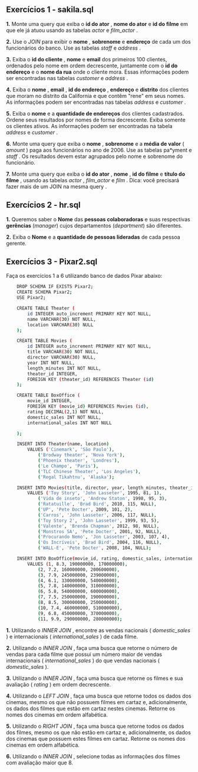 ## Exercícios 1 - sakila.sql

**1.** Monte uma query que exiba o **id do ator** , **nome do ator** e **id do filme** em que ele já atuou usando as tabelas *actor* e *film_actor* .

**2.** Use o *JOIN* para exibir o **nome** , **sobrenome** e **endereço** de cada um dos funcionários do banco. Use as tabelas *staff* e *address* .

**3.** Exiba o **id do cliente** , **nome** e **email** dos primeiros 100 clientes, ordenados pelo nome em ordem decrescente, juntamente com o **id do endereço** e o ****nome da rua**** onde o cliente mora. Essas informações podem ser encontradas nas tabelas *customer* e *address* .

**4.** Exiba o **nome** , **email** , **id do endereço** , **endereço** e **distrito** dos clientes que moram no distrito da California e que contêm "rene" em seus nomes. As informações podem ser encontradas nas tabelas *address* e *customer* .

**5.** Exiba o **nome** e a **quantidade de endereços** dos clientes cadastrados. Ordene seus resultados por nomes de forma decrescente. Exiba somente os clientes ativos. As informações podem ser encontradas na tabela *address* e *customer* .

**6.** Monte uma query que exiba o **nome** , **sobrenome** e a **média de valor** ( *amount* ) paga aos funcionários no ano de 2006. Use as tabelas pa*yment e *staff* . Os resultados devem estar agrupados pelo nome e sobrenome do funcionário.

**7.** Monte uma query que exiba o **id do ator** , **nome** , **id do filme** e **título do filme** , usando as tabelas *actor* , *film_actor* e *film* . Dica: você precisará fazer mais de um JOIN na mesma query .

## Exercícios 2 - hr.sql

**1.** Queremos saber o **Nome** das **pessoas colaboradoras** e suas respectivas **gerências** (*manager*) cujos departamentos (*department*) são diferentes.

**2.** Exiba o **Nome** e a **quantidade de pessoas lideradas** de cada pessoa gerente.

## Exercícios 3 - Pixar2.sql

Faça os exercícios 1 a 6 utilizando banco de dados Pixar abaixo:
```sh
    DROP SCHEMA IF EXISTS Pixar2;
    CREATE SCHEMA Pixar2;
    USE Pixar2;

    CREATE TABLE Theater (
        id INTEGER auto_increment PRIMARY KEY NOT NULL,
        name VARCHAR(30) NOT NULL,
        location VARCHAR(30) NULL
    );

    CREATE TABLE Movies (
        id INTEGER auto_increment PRIMARY KEY NOT NULL,
        title VARCHAR(30) NOT NULL,
        director VARCHAR(30) NULL,
        year INT NOT NULL,
        length_minutes INT NOT NULL,
        theater_id INTEGER,
        FOREIGN KEY (theater_id) REFERENCES Theater (id)
    );

    CREATE TABLE BoxOffice (
        movie_id INTEGER,
        FOREIGN KEY (movie_id) REFERENCES Movies (id),
        rating DECIMAL(2,1) NOT NULL,
        domestic_sales INT NOT NULL,
        international_sales INT NOT NULL

    );

    INSERT INTO Theater(name, location)
        VALUES ('Cinemark', 'São Paulo'),
            ('Brodway theater', 'Nova York'),
            ('Phoenix theater', 'Londres'),
            ('Le Champo', 'Paris'),
            ('TLC Chinese Theater', 'Los Angeles'),
            ('Regal Tikahtnu', 'Alaska');

    INSERT INTO Movies(title, director, year, length_minutes, theater_id)
        VALUES ('Toy Story', 'John Lasseter', 1995, 81, 1),
            ('Vida de inseto', 'Andrew Staton', 1998, 95, 3),
            ('Ratatuille', 'Brad Bird', 2010, 115, NULL),
            ('UP', 'Pete Docter', 2009, 101, 2),
            ('Carros', 'John Lasseter', 2006, 117, NULL),
            ('Toy Story 2', 'John Lasseter', 1999, 93, 5),
            ('Valente', 'Brenda Chapman', 2012, 98, NULL),
            ('Monstros SA', 'Pete Docter', 2001, 92, NULL),
            ('Procurando Nemo', 'Jon Lasseter', 2003, 107, 4),
            ('Os Incríveis', 'Brad Bird', 2004, 116, NULL),
            ('WALL-E', 'Pete Docter', 2008, 104, NULL);

    INSERT INTO BoxOffice(movie_id, rating, domestic_sales, international_sales)
        VALUES (1, 8.3, 190000000, 170000000),
            (2, 7.2, 160000000, 200600000),
            (3, 7.9, 245000000, 239000000),
            (4, 6.1, 330000000, 540000000),
            (5, 7.8, 140000000, 310000000),
            (6, 5.8, 540000000, 600000000),
            (7, 7.5, 250000000, 190000000),
            (8, 8.5, 300000000, 250000000),
            (10, 7.4, 460000000, 510000000),
            (9, 6.8, 450000000, 370000000),
            (11, 9.9, 290000000, 280000000);
```

**1.** Utilizando o *INNER JOIN* , encontre as vendas nacionais ( *domestic_sales* ) e internacionais ( *international_sales* ) de cada filme.

**2.** Utilizando o *INNER JOIN* , faça uma busca que retorne o número de vendas para cada filme que possui um número maior de vendas internacionais ( *international_sales* ) do que vendas nacionais ( *domestic_sales* ).

**3.** Utilizando o *INNER JOIN* , faça uma busca que retorne os filmes e sua avaliação ( *rating* ) em ordem decrescente.

**4.** Utilizando o *LEFT JOIN* , faça uma busca que retorne todos os dados dos cinemas, mesmo os que não possuem filmes em cartaz e, adicionalmente, os dados dos filmes que estão em cartaz nestes cinemas. Retorne os nomes dos cinemas em ordem alfabética.

**5.** Utilizando o *RIGHT JOIN* , faça uma busca que retorne todos os dados dos filmes, mesmo os que não estão em cartaz e, adicionalmente, os dados dos cinemas que possuem estes filmes em cartaz. Retorne os nomes dos cinemas em ordem alfabética.

**6.** Utilizando o *INNER JOIN* , selecione todas as informações dos filmes com avaliação maior que 8.
